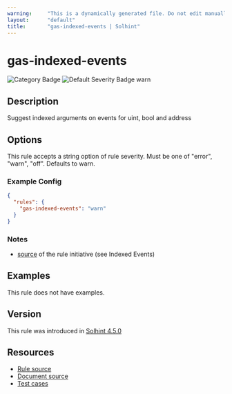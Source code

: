 ```yaml
---
warning:     "This is a dynamically generated file. Do not edit manually."
layout:      "default"
title:       "gas-indexed-events | Solhint"
---
```


# gas-indexed-events
![Category Badge](https://img.shields.io/badge/-Gas%20Consumption%20Rules-informational)
![Default Severity Badge warn](https://img.shields.io/badge/Default%20Severity-warn-yellow)

## Description
Suggest indexed arguments on events for uint, bool and address

## Options
This rule accepts a string option of rule severity. Must be one of "error", "warn", "off". Defaults to warn.

### Example Config
```json
{
  "rules": {
    "gas-indexed-events": "warn"
  }
}
```

### Notes
- [source](https://coinsbench.com/comprehensive-guide-tips-and-tricks-for-gas-optimization-in-solidity-5380db734404) of the rule initiative (see Indexed Events)

## Examples
This rule does not have examples.

## Version
This rule was introduced in [Solhint 4.5.0](https://github.com/protofire/solhint/blob/v4.5.0)

## Resources
- [Rule source](https://github.com/protofire/solhint/blob/master/lib/rules/gas-consumption/gas-indexed-events.js)
- [Document source](https://github.com/protofire/solhint/blob/master/docs/rules/gas-consumption/gas-indexed-events.md)
- [Test cases](https://github.com/protofire/solhint/blob/master/test/rules/gas-consumption/gas-indexed-events.js)
